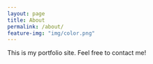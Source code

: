 ```yaml
---
layout: page
title: About
permalink: /about/
feature-img: "img/color.png"
---
```


This is my portfolio site. Feel free to contact me!